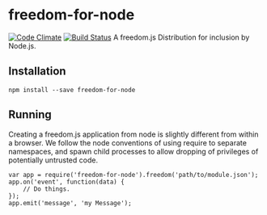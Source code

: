 freedom-for-node
====================

[![Code Climate](https://codeclimate.com/github/freedomjs/freedom-for-node/badges/gpa.svg)](https://codeclimate.com/github/freedomjs/freedom-for-node)
[![Build Status](https://travis-ci.org/freedomjs/freedom-for-node.svg?branch=master)](https://travis-ci.org/freedomjs/freedom-for-node)
A freedom.js Distribution for inclusion by Node.js.

Installation
------------

    npm install --save freedom-for-node


Running
-------

Creating a freedom.js application from node is slightly different from within
a browser.  We follow the node conventions of using require to separate
namespaces, and spawn child processes to allow dropping of privileges of
potentially untrusted code.

    var app = require('freedom-for-node').freedom('path/to/module.json');
	app.on('event', function(data) {
		// Do things.
	});
	app.emit('message', 'my Message');

